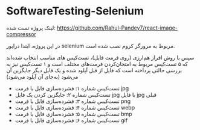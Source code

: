 # SoftwareTesting-Selenium

لینک پروژه تست شده: https://github.com/Rahul-Pandey7/react-image-compressor	

در این پروژه، ابتدا درایور selenium مربوط به مرورگر کروم نصب شده است.

سپس با روش افراز هم‌ارزی (روی فرمت فایل)، تست‌کیس های مناسب انتخاب شده‌اند که ۵ تست‌کیس مربوط به امتحان‌کردن فرمت‌های مختلف است و ۱ تست‌کیس نیز به بررسی حالتی
پرداخته است که فایل از قبل آپلود شده و یک فایل دیگر جایگزین آن می‌شود (به‌جای آن آپلود می‌شود)

- تست‌کیس شماره ۱: فشرده‌سازی فایل با فرمت jpg
- تست‌کیس شماره ۲: جایگزین کردن یک فایل jpg با فایل jpg قبلی
- تست‌کیس شماره ۳: فشرده‌سازی فایل با فرمت png
- تست‌کیس شماره ۴: فشرده‌سازی فایل با فرمت webp
- تست‌کیس شماره ۵: فشرده‌سازی فایل با فرمت bmp
- تست‌کیس شماره ۶: فشرده‌سازی فایل با فرمت gif
